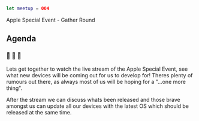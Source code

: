 ```swift

let meetup = 004

```

Apple Special Event - Gather Round

## Agenda 

###  🎉  

Lets get together to watch the live stream of the Apple Special Event, see what new devices will be coming out for us to develop for! Theres plenty of rumours out there, as always most of us will be hoping for a "...one more thing".

After the stream we can discuss whats been released and those brave amongst us can update all our devices with the latest OS which should be released at the same time.